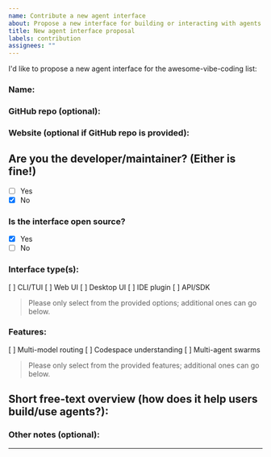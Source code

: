```yaml
---
name: Contribute a new agent interface
about: Propose a new interface for building or interacting with agents!
title: New agent interface proposal
labels: contribution
assignees: ""
---
```


I'd like to propose a new agent interface for the awesome-vibe-coding list:

### Name: <interface name>

### GitHub repo (optional):

### Website (optional if GitHub repo is provided):

## Are you the developer/maintainer? (Either is fine!)

- [ ] Yes
- [x] No

### Is the interface open source?

- [x] Yes
- [ ] No

### Interface type(s):

[ ] CLI/TUI
[ ] Web UI
[ ] Desktop UI
[ ] IDE plugin
[ ] API/SDK

> Please only select from the provided options; additional ones can go below.

### Features:

[ ] Multi-model routing
[ ] Codespace understanding
[ ] Multi-agent swarms

> Please only select from the provided features; additional ones can go below.

## Short free-text overview (how does it help users build/use agents?):

<overview>

<!-- e.g.
AgentShell is a TUI that orchestrates multi-agent workflows with streaming output, filesystem access, and hot-reloadable tools.
-->

### Other notes (optional):

<notes>

---

<!--
 - Contributions should be fully functioning
 - Your contribution will be edited by our AI agents, and may be moved to a different category
-->
